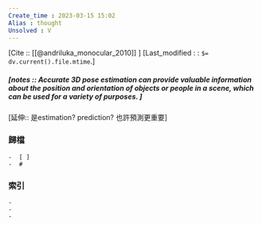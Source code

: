 ```yaml
---
Create_time : 2023-03-15 15:02
Alias : thought
Unsolved : V
---
```

[Cite :: [[@andriluka_monocular_2010]] ]
[Last_modified : : `$= dv.current().file.mtime`.]
##### [notes ::  Accurate 3D pose estimation can provide valuable information about the position and orientation of objects or people in a scene, which can be used for a variety of purposes. ]
[延伸:: 是estimation? prediction? 也許預測更重要]

### 歸檔 
	-  [ ]
	-  #

### 索引
	-
	-
	-
	
